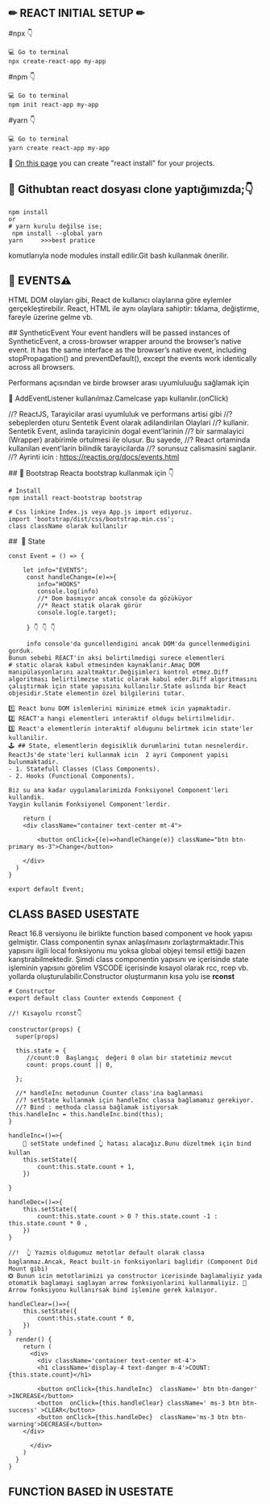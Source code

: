 ## ✏ REACT INITIAL SETUP ✏

#npx 👇
```
💻 Go to terminal
npx create-react-app my-app
```
#npm  👇
```
💻 Go to terminal
npm init react-app my-app
```
#yarn 👇
```
💻 Go to terminal
yarn create react-app my-app
```
🔹 [On this page](https://create-react-app.dev/docs/getting-started) you can create "react install" for your projects.



## 🚩 Githubtan react dosyası clone yaptığımızda;👇

```
npm install
or 
# yarn kurulu değilse ise;
 npm install --global yarn
yarn     >>>best pratice
```
komutlarıyla node modules install edilir.Git bash kullanmak önerilir.

## 🚩 EVENTS⚠️
HTML DOM olayları gibi, React de kullanıcı olaylarına göre eylemler gerçekleştirebilir. React, HTML ile aynı olaylara sahiptir: tıklama, değiştirme, fareyle üzerine gelme vb.

## SyntheticEvent
Your event handlers will be passed instances of SyntheticEvent, a cross-browser wrapper around the browser’s native event. It has the same interface as the browser’s native event, including stopPropagation() and preventDefault(), except the events work identically across all browsers.

Performans açısından ve birde browser arası uyumluluuğu sağlamak için 


📌 AddEventListener kullanılmaz.Camelcase yapı kullanılır.(onClick)

//? ReactJS, Tarayicilar arasi uyumluluk ve performans artisi gibi
//? sebeplerden oturu Sentetik Event olarak adilandirilan Olaylari
//? kullanir. Sentetik Event, aslinda tarayicinin dogal event'larinin
//? bir sarmalayici (Wrapper) arabirimle ortulmesi ile olusur. Bu sayede,
//? React ortaminda kullanilan event'larin bilindik tarayicilarda
//? sorunsuz calismasini saglanir.
//? Ayrinti icin : https://reactjs.org/docs/events.html

## 🚩 Bootstrap 
Reacta bootstrap kullanmak için 👇

```
# İnstall
npm install react-bootstrap bootstrap

# Css linkine İndex.js veya App.js import ediyoruz.
import 'bootstrap/dist/css/bootstrap.min.css';
class className olarak kullanılır

```

##  🚩 State

```
const Event = () => {

    let info="EVENTS";
     const handleChange=(e)=>{
        info="HOOKS"
        console.log(info)
        //* Dom basmıyor ancak console da gözüküyor
        //* React statik olarak görür
        console.log(e.target);

     } 👇 👇 👇

     info console'da guncellendigini ancak DOM'da guncellenmedigini gorduk.
Bunun sebebi REACT'in aksi belirtilmedigi surece elementleri
# static olarak kabul etmesinden kaynaklanir.Amaç DOM manipülasyonlarını azaltmaktır.Değişimleri kontrol etmez.Diff algoritması belirtilmezse static olarak kabul eder.Diff algoritmasını çalıştırmak için state yapısını kullanılır.State aslında bir React objesidir.State elementin özel bilgilerini tutar.

1️⃣ React bunu DOM islemlerini minimize etmek icin yapmaktadir.
2️⃣ REACT'a hangi elementleri interaktif oldugu belirtilmelidir.
3️⃣ React'a elementlerin interaktif oldugunu belirtmek icin state'ler kullanilir.
🕹️ ## State, elementlerin degisiklik durumlarini tutan nesnelerdir.
ReactJs'de state'leri kullanmak icin  2 ayri Component yapisi bulunmaktadir.
- 1. Statefull Classes (Class Components).
- 2. Hooks (Functional Components).

Biz su ana kadar uygulamalarimizda Fonksiyonel Component'leri kullandik.
Yaygin kullanim Fonksiyonel Component'lerdir.
   
    return (
    <div className="container text-center mt-4">

        <button onClick={(e)=>handleChange(e)} className="btn btn-primary ms-3">Change</button>
        
    </div>
  )
}

export default Event;
```

## CLASS BASED USESTATE
React 16.8 versiyonu ile birlikte function based component ve hook yapısı gelmiştir.
Class componentin synax anlaşılmasını zorlaştırmaktadır.This yapısını ilgili local fonksiyonu mu yoksa global objeyi temsil ettiği bazen karıştırabilmektedir.
Şimdi class componentin yapısını ve içerisinde state işleminin yapısını görelim
VSCODE içerisinde kısayol olarak rcc, rcep vb. yollarda oluşturulabilir.Constructor oluşturmanın kısa yolu ise **rconst** 

```
# Constructor
export default class Counter extends Component {

//! Kısayolu rconst👇

constructor(props) {
  super(props)

  this.state = {
     //count:0  Başlangıç  değeri 0 olan bir statetimiz mevcut
     count: props.count || 0,

  };

  //* handleInc metodunun Counter class'ina baglanmasi
  //? setState kullanmak için handleInc classa bağlamamız gerekiyor.
  //? Bind : methoda classa bağlamak istiyorsak
this.handleInc = this.handleInc.bind(this);
}

handleInc=()=>{
    🚨 setState undefined 👆 hatası alacağız.Bunu düzeltmek için bind kullan 
    this.setState({
        count:this.state.count + 1,
    })

}

handleDec=()=>{
    this.setState({
        count:this.state.count > 0 ? this.state.count -1 :  this.state.count * 0 ,
    })
}

//!  👆 Yazmis oldugumuz metotlar default olarak classa baglanmaz.Ancak, React built-in fonksiyonlari baglidir (Component Did Mount gibi)
❎ Bunun icin metotlarimizi ya constructor icerisinde baglamaliyiz yada otomatik baglamayi saglayan arrow fonksiyonlarini kullanmaliyiz. 🔺 Arrow fonksiyonu kullanırsak bind işlemine gerek kalmıyor.

handleClear=()=>{
    this.setState({
        count:this.state.count * 0,
    })
}
  render() {
    return (
      <div>
        <div className='container text-center mt-4'>
        <h1 className='display-4 text-danger m-4'>COUNT:{this.state.count}</h1>
        
        <button onClick={this.handleInc}  className=' btn btn-danger' >INCREASE</button>
        <button  onClick={this.handleClear} className=' ms-3 btn btn-success' >CLEAR</button>
        <button onClick={this.handleDec}  className='ms-3 btn btn-warning'>DECREASE</button>
    </div>

      </div>
    )
  }
}

```



## FUNCTİON BASED İN USESTATE